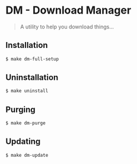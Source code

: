 # DM - Download Manager

> A utility to help you download things...

## Installation
```bash
$ make dm-full-setup
```

## Uninstallation
```bash
$ make uninstall
```

## Purging
```bash
$ make dm-purge
```

## Updating
```bash
$ make dm-update
```

